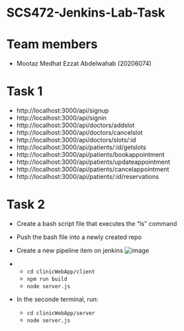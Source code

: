 # SCS472-Jenkins-Lab-Task

# Team members
- Mootaz Medhat Ezzat Abdelwahab    (20206074)

# Task 1
- http://localhost:3000/api/signup
- http://localhost:3000/api/signin
- http://localhost:3000/api/doctors/addslot
- http://localhost:3000/api/doctors/cancelslot
- http://localhost:3000/api/doctors/slots/:id
- http://localhost:3000/api/patients/:id/getslots
- http://localhost:3000/api/patients/bookappointment
- http://localhost:3000/api/patients/updateappointment
- http://localhost:3000/api/patients/cancelappointment
- http://localhost:3000/api/patients/:id/reservations

# Task 2
- Create a bash script file that executes the “ls” command
- Push the bash file into a newly created repo
- Create a new pipeline item on jenkins
![image](https://github.com/MootazMedhatEzzat/JenkinsLabTask/assets/97257822/bd373264-0d2f-4d80-811b-80e72bffe2d9)

- 
  - `cd clinicWebApp/client`
  - `npm run build`
  - `node server.js`
- In the seconde terminal, run:
  - `cd clinicWebApp/server`
  - `node server.js`

